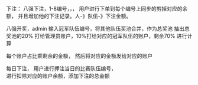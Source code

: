 
下注： 八强下注，1-8编号，，，
用户进行下单到每个编号上同步的剪掉对应的余额，
并且增加他的下注记录。人-》队伍-》下注金额。

八强开奖，admin 输入冠军队伍编号，将其他队伍奖池合并，作为总奖池
抽出总奖池的20% 打给管理员账户，10%打给对应的冠军队伍的账户，剩余70% 进行计算

每个账户占比乘剩余的金额， 然后将对应的金额发给对应的账户


每日下注，
用户进行押注当日的比赛队伍编号，  
进行扣除对应的账户余额，添加下注的总金额